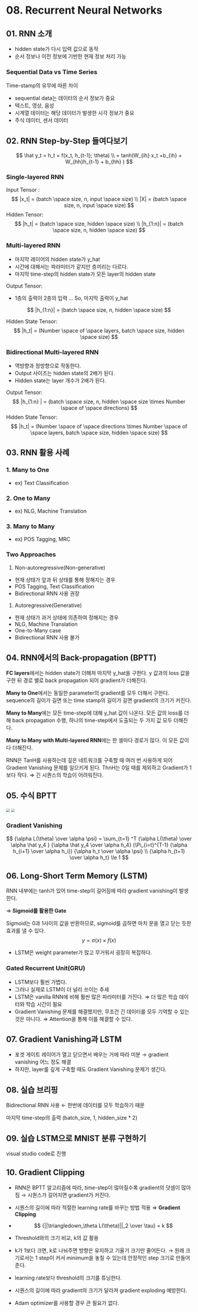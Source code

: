 # 08. Recurrent Neural Networks

## 01. RNN 소개

- hidden state가 다시 입력 값으로 동작
- 순서 정보나 이전 정보에 기반한 현재 정보 처리 가능



### Sequential Data vs Time Series

Time-stamp의 유무에 따른 차이

- sequential data는 데이터의 순서 정보가 중요
- 텍스트, 영상, 음성
- 시계열 데이터는 해당 데이터가 발생한 시각 정보가 중요
- 주식 데이터, 센서 데이터



## 02. RNN Step-by-Step 들여다보기

$$
\hat y_t = h_t = f(x_t, h_{t-1}; \theta) \\ = tanh(W_{ih} x_t +b_{ih} + W_{hh}h_{t-1} + b_{hh} )
$$



### Single-layered RNN

Input Tensor :
$$
|x_t| = (batch \space size, n, input \space size) \\ |X| = (batch \space size, n, input \space size)
$$
Hidden Tensor:
$$
|h_t| = (batch \space size, hidden \space size) \\ |h_{1:n}| = (batch \space size, n, hidden \space size)
$$


### **Multi-layered RNN**

- 마지막 레이어의 hidden state가 y_hat
- 시간에 대해서는 파라미터가 같지만 층끼리는 다르다.
- 마지막 time-step의 hidden state가 모든 layer의 hidden state

Output Tensor:

- 1층의 출력이 2층의 입력 ... So, 마지막 출력이 y_hat

$$
|h_{1:n}| = (batch \space size, n, hidden \space size)
$$

Hidden State Tensor:
$$
|h_t| = (Number \space of \space layers, batch \space size, hidden \space size)
$$


### Bidirectional Multi-layered RNN

- 역방향과 정방향으로 작동한다.
- Output 사이즈는 hidden state의 2배가 된다.
- Hidden state는 layer 개수가 2배가 된다.

Output Tensor:
$$
|h_{1:n} | = (batch \space size, n, hidden \space size \times Number \space of \space directions)
$$
Hidden State Tensor:
$$
|h_t| = (Number  \space of \space directions \times Number \space of \space layers, batch \space size, hidden \space size)
$$


## 03. RNN 활용 사례

### 1. Many to One

- ex) Text Classification

### 2. One to Many

- ex) NLG, Machine Translation

### 3. Many to Many

- ex) POS Tagging, MRC



### Two Approaches

1. Non-autoregressive(Non-generative)

- 현재 상태가 앞과 뒤 상태를 통해 정해지는 경우
- POS Tagging, Text Classification
- Bidirectional RNN 사용 권장

1. Autoregressive(Generative)

- 현재 상태가 과거 상태에 의존하여 정해지는 경우
- NLG, Machine Translation
- One-to-Many case
- Bidirectional RNN 사용 불가



## 04. RNN에서의 Back-propagation (BPTT)

**FC layers**에서는 hidden state가 더해져 마지막 y_hat을 구한다. y 값과의 loss 값을 구한 뒤 경로 별로 back propagation 되어 gradient가 더해진다.

**Many to One**에서는 동일한 parameter의 gradient를 모두 더해서 구한다. sequence의 길이가 길면 또는 time stamp의 길이가 길면 gradient의 크기가 커진다.

**Many to Many**에는 모든 time-step에 대해 y_hat 값이 나온다. 모든 값의 loss를 더해 back propagation 수행, 하나의 time-step에서 도출되는 두 가지 값 모두 더해진다.

**Many to Many with Multi-layered RNN**에는 한 셀마다 경로가 많다. 이 모든 값이 다 더해진다.

RNN은 TanH를 사용하는데 깊은 네트워크를 구축할 때 여러 번 사용하게 되어 Gradient Vanishing 문제를 일으키게 된다. ThnH는 0일 때를 제외하고 Gradient가 1보다 작다. ⇒ 긴 시퀀스의 학습이 어려워진다.



## 05. 수식 BPTT

<img src="..\Images\RNN_수식 BPTT_Many to One.PNG" style="zoom:60%;" />



<img src="..\Images\RNN_수식 BPTT_Many to Many.PNG" style="zoom:60%;" />



### Gradient Vanishing

$$
{\alpha L(\theta) \over \alpha \psi} = \sum_{t=1} ^T {\alpha L(\theta) \over \alpha \hat y_4 } {\alpha \hat y_4 \over \alpha h_4} (\Pi_{i=t}^{T-1} {\alpha h_{i+1} \over \alpha h_i}) {\alpha h_t \over \alpha \psi} \\ {\alpha h_{t+1} \over \alpha h_t} \le 1
$$



## 06. Long-Short Term Memory (LSTM)

RNN 내부에는 tanh가 있어 time-step이 길어짐에 따라 gradient vanishing이 발생한다.

⇒ **Sigmoid를 활용한 Gate**

Sigmoid는 0과 1사이의 값을 반환하므로, sigmoid를 곱하면 마치 문을 열고 닫는 듯한 효과를 낼 수 있다.
$$
y = \sigma (x) \times f(x)
$$

- LSTM은 weight parameter가 많고 무거워서 굉장히 복잡하다.



### Gated Recurrent Unit(GRU)

- LSTM보다 훨씬 가볍다.
- 그러나 실제로 LSTM이 더 널리 쓰이는 추세
- LSTM은 vanilla RNN에 비해 훨씬 많은 파라미터를 가진다. ⇒ 더 많은 학습 데이터와 학습 시간이 필요
- Gradient Vanishing 문제를 해결했지만, 무조건 긴 데이터를 모두 기억할 수 있는 것은 아니다. ⇒ Attention을 통해 이를 해결할 수 있다.



## 07. Gradient Vanishing과 LSTM

- 포겟 게이트 레이어가 열고 닫으면서 배우는 거에 따라 미분 → gradient vanishing 어느 정도 해결
- 하지만, layer를 깊게 구축할 때도 Gradient Vanishing 문제가 생긴다.



## 08. 실습 브리핑

Bidirectional RNN 사용 ← 한번에 데이터를 모두 학습하기 때문

마지막 time-step의 출력 (batch_size, 1, hidden_size * 2)



## 09. 실습 LSTM으로 MNIST 분류 구현하기

visual studio code로 진행



## 10. Gradient Clipping

- RNN은 BPTT 알고리즘에 따라, time-step이 많아질수록 gradient의 덧셈이 많아짐 → 시퀀스가 길어지면 gradient가 커진다.

- 시퀀스의 길이에 따라 적절한 learning rate를 바꾸는 방법 적용 ⇒ **Gradient Clipping**

- $$
  {||\triangledown_\theta L(\theta)||_2 \over \tau} = k
  $$

- Threshold와의 크기 비교, k의 값 활용

- k가 1보다 크면, k로 나눠주면 방향은 유지하고 기울기 크기만 줄어든다. → 원래 크기로서는 1 step이 커서 minimum을 놓칠 수 있는데 안정적인 step 크기로 만들어준다.

- learning rate보다 threshold의 크기를 튜닝한다.

- 시퀀스의 길이에 따라 gradient의 크기가 달라져 gradient exploding 예방한다.

- Adam optimizer를 사용할 경우 큰 필요가 없다.